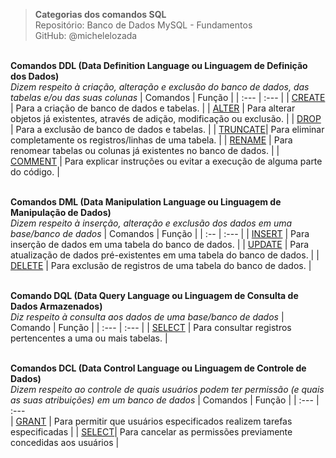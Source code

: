 > **Categorias dos comandos SQL**  
> Repositório: Banco de Dados MySQL - Fundamentos   
> GitHub: @michelelozada
&nbsp;
     
&nbsp;   
**Comandos DDL (Data Definition Language ou Linguagem de Definição dos Dados)**   
*Dizem respeito à criação, alteração e exclusão do banco de dados, das tabelas e/ou das suas colunas*
| Comandos | Função                                                                          |
| :---     | :---                                                                            |
| [CREATE](https://github.com/michelelozada/Banco-de-Dados-MySQL-Fundamentos/blob/main/files/03-Criando-bd-e-tabelas.md)         | Para a criação de banco de dados e tabelas.                                     |
| [ALTER](https://github.com/michelelozada/Banco-de-Dados-MySQL-Fundamentos/blob/main/files/07-Alterando-estrutura-tabela.md)    | Para alterar objetos já existentes, através de adição, modificação ou exclusão. |
| [DROP](https://github.com/michelelozada/Banco-de-Dados-MySQL-Fundamentos/blob/main/files/04-Excluindo-bd-e-tabelas.md)         | Para a exclusão de banco de dados e tabelas.                                    |
| [TRUNCATE](https://github.com/michelelozada/Banco-de-Dados-MySQL-Fundamentos/blob/main/files/15-Eliminando-registros-tabela.md)| Para eliminar completamente os registros/linhas de uma tabela.                  |
| [RENAME](https://github.com/michelelozada/Banco-de-Dados-MySQL-Fundamentos/blob/main/files/08-Alterando-nome-tabelas.md)       | Para renomear tabelas ou colunas já existentes no banco de dados.               |
| [COMMENT](https://github.com/michelelozada/Banco-de-Dados-MySQL-Fundamentos/blob/main/files/32-Comentando-codigo-SQL.md)       | Para explicar instruções ou evitar a execução de alguma parte do código.        |

&nbsp;
&nbsp;   
**Comandos DML (Data Manipulation Language ou Linguagem de Manipulação de Dados)**     
*Dizem respeito à inserção, alteração e exclusão dos dados em uma base/banco de dados*
| Comandos | Função                                                                    |
| :--      | :---                                                                      |
| [INSERT](https://github.com/michelelozada/Banco-de-Dados-MySQL-Fundamentos/blob/main/files/09-Inserindo-valores-tabela.md)    | Para inserção de dados em uma tabela do banco de dados.                   |
| [UPDATE](https://github.com/michelelozada/Banco-de-Dados-MySQL-Fundamentos/blob/main/files/14-Atualizando-valores-tabela.md)  | Para atualização de dados pré-existentes em uma tabela do banco de dados. |
| [DELETE](https://github.com/michelelozada/Banco-de-Dados-MySQL-Fundamentos/blob/main/files/15-Eliminando-registros-tabela.md) | Para exclusão de registros de uma tabela do banco de dados.               |

&nbsp;
&nbsp;   
**Comando DQL (Data Query Language ou Linguagem de Consulta de Dados Armazenados)**     
*Diz respeito à consulta aos dados de uma base/banco de dados*
| Comando | Função                                                       |
| :---    | :---                                                         |
| [SELECT](https://github.com/michelelozada/Banco-de-Dados-MySQL-Fundamentos/blob/main/files/10-Consultando-valores-tabela.md)  | Para consultar registros pertencentes a uma ou mais tabelas. |

&nbsp;
&nbsp;   
**Comandos DCL (Data Control Language ou Linguagem de Controle de Dados)**  
*Dizem respeito ao controle de quais usuários podem ter permissão (e quais as suas atribuições) em um banco de dados*
| Comandos | Função                                                       |
| :---     | :---    
| [GRANT](https://github.com/michelelozada/Banco-de-Dados-MySQL-Fundamentos/blob/main/files/33-Privilegios-de-acesso.md) | Para permitir que usuários especificados realizem tarefas especificadas |
| [SELECT](https://github.com/michelelozada/Banco-de-Dados-MySQL-Fundamentos/blob/main/files/33-Privilegios-de-acesso.md)| Para cancelar as permissões previamente concedidas aos usuários |